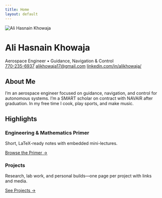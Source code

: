 ```yaml
---
title: Home
layout: default
---
```


<div class="hero">
  <img
  class="avatar"
  src="{{ '/assets/img/profile-400.jpg' | relative_url }}"
  alt="Ali Hasnain Khowaja"/>
  <div>
    <h1>Ali Hasnain Khowaja</h1>
    <div class="subtitle">Aerospace Engineer • Guidance, Navigation & Control</div>
    <div class="contacts">
      <a href="tel:+17702356937"><i class="fa-solid fa-phone"></i> 770-235-6937</a>
      <a href="mailto:alikhowaja17@gmail.com"><i class="fa-solid fa-envelope"></i> alikhowaja17@gmail.com</a>
      <a href="https://linkedin.com/in/alikhowaja/"><i class="fa-brands fa-linkedin"></i> linkedin.com/in/alikhowaja/</a>
    </div>
  </div>
</div>

<div class="section">
  <h2>About Me</h2>
  <p>I’m an aerospace engineer focused on guidance, navigation, and control for autonomous systems. I’m a SMART scholar on contract with NAVAIR after graduation. In my free time I cook, play sports, and make music.</p>
</div>

<div class="section">
  <h2>Highlights</h2>
  <div class="grid cards">
    <div class="card">
      <h3>Engineering & Mathematics Primer</h3>
      <p>Short, LaTeX-ready notes with embedded mini-lectures.</p>
      <p><a href="{{ '/primer/' | relative_url }}">Browse the Primer →</a></p>
    </div>
    <div class="card">
      <h3>Projects</h3>
      <p>Research, lab work, and personal builds—one page per project with links and media.</p>
      <p><a href="{{ '/projects/' | relative_url }}">See Projects →</a></p>
    </div>
  </div>
</div>
